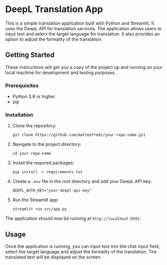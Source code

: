 # DeepL Translation App

This is a simple translation application built with Python and Streamlit. It uses the DeepL API for translation services. The application allows users to input text and select the target language for translation. It also provides an option to adjust the formality of the translation.

## Getting Started

These instructions will get you a copy of the project up and running on your local machine for development and testing purposes.

### Prerequisites

- Python 3.8 or higher
- pip

### Installation

1. Clone the repository:
    ```
    git clone https://github.com/matteofredi/your-repo-name.git
    ```
2. Navigate to the project directory:
    ```
    cd your-repo-name
    ```
3. Install the required packages:
    ```
    pip install -r requirements.txt
    ```
4. Create a `.env` file in the root directory and add your DeepL API key:
    ```
    DEEPL_AUTH_KEY="your-deepl-api-key"
    ```
5. Run the Streamlit app:
    ```
    streamlit run src/app.py
    ```
The application should now be running at `http://localhost:8501`.

## Usage

Once the application is running, you can input text into the chat input field, select the target language and adjust the formality of the translation. The translated text will be displayed on the screen.